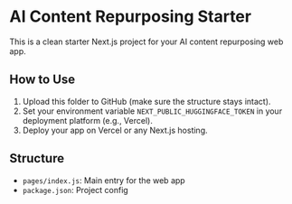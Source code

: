 # AI Content Repurposing Starter

This is a clean starter Next.js project for your AI content repurposing web app.

## How to Use

1. Upload this folder to GitHub (make sure the structure stays intact).
2. Set your environment variable `NEXT_PUBLIC_HUGGINGFACE_TOKEN` in your deployment platform (e.g., Vercel).
3. Deploy your app on Vercel or any Next.js hosting.

## Structure

- `pages/index.js`: Main entry for the web app
- `package.json`: Project config